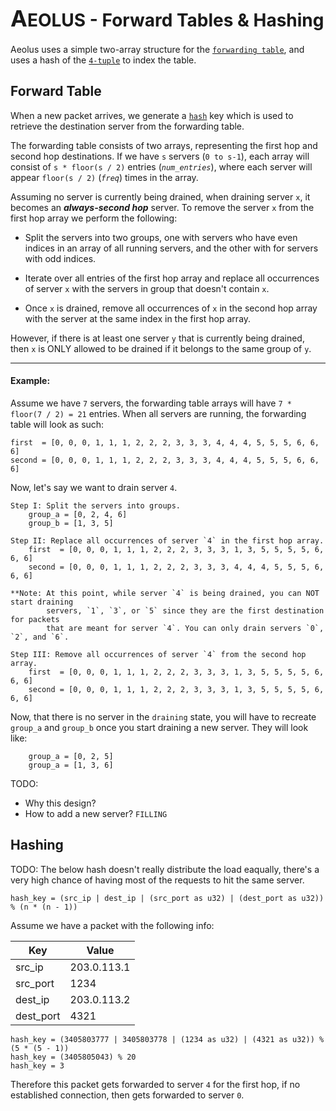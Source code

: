# <span style="font-size: 28px"><span style="text-transform: uppercase;"><span style="font-size: 36px">a</span>eolus</span> - Forward Tables & Hashing</span>

Aeolus uses a simple two-array structure for the [`forwarding table`](https://www.baeldung.com/cs/routing-vs-forwarding-tables#:~:text=A%20forwarding%20table%20simply%20forwards,%2C%20and%20host%2Dspecific%20methods.), and uses a hash of the [`4-tuple`](https://www.cse.iitb.ac.in/~cs348m/notes/lec08.txt#:~:text=TCP%20uses%204%2Dtuple%20(source%20IP%2C%20source%0A%20%20port%2C%20destination%20IP%2C%20destination%20port)) to index the table.

## Forward Table

When a new packet arrives, we generate a [`hash`](#hashing) key which is used to retrieve the destination server from the forwarding table.

The forwarding table consists of two arrays, representing the first hop and second hop destinations. If we have `s` servers (`0 to s-1`), each array will consist of `s * floor(s / 2)` entries (<i>`num_entries`</i>), where each server will appear `floor(s / 2)` (<i>`freq`</i>) times in the array.

Assuming no server is currently being drained, when draining server `x`, it becomes an <i>**always-second hop**</i> server. To remove the server `x` from the first hop array we perform the following:

- Split the servers into two groups, one with servers who have even indices in an array of all running servers, and the other with for servers with odd indices.

- Iterate over all entries of the first hop array and replace all occurrences of server `x` with the servers in group that doesn't contain `x`.

- Once `x` is drained, remove all occurrences of `x` in the second hop array with the server at the same index in the first hop array.

However, if there is at least one server `y` that is currently being drained, then `x` is ONLY allowed to be drained if it belongs to the same group of `y`.

---

#### Example:

Assume we have `7` servers, the forwarding table arrays will have `7 * floor(7 / 2) = 21` entries. When all servers are running, the forwarding table will look as such:

```Text
first  = [0, 0, 0, 1, 1, 1, 2, 2, 2, 3, 3, 3, 4, 4, 4, 5, 5, 5, 6, 6, 6]
second = [0, 0, 0, 1, 1, 1, 2, 2, 2, 3, 3, 3, 4, 4, 4, 5, 5, 5, 6, 6, 6]
```

Now, let's say we want to drain server `4`.

```Text
Step I: Split the servers into groups.
    group_a = [0, 2, 4, 6]
    group_b = [1, 3, 5]

Step II: Replace all occurrences of server `4` in the first hop array.
    first  = [0, 0, 0, 1, 1, 1, 2, 2, 2, 3, 3, 3, 1, 3, 5, 5, 5, 5, 6, 6, 6]
    second = [0, 0, 0, 1, 1, 1, 2, 2, 2, 3, 3, 3, 4, 4, 4, 5, 5, 5, 6, 6, 6]

**Note: At this point, while server `4` is being drained, you can NOT start draining
        servers, `1`, `3`, or `5` since they are the first destination for packets
        that are meant for server `4`. You can only drain servers `0`, `2`, and `6`.

Step III: Remove all occurrences of server `4` from the second hop array.
    first  = [0, 0, 0, 1, 1, 1, 2, 2, 2, 3, 3, 3, 1, 3, 5, 5, 5, 5, 6, 6, 6]
    second = [0, 0, 0, 1, 1, 1, 2, 2, 2, 3, 3, 3, 1, 3, 5, 5, 5, 5, 6, 6, 6]
```

Now, that there is no server in the `draining` state, you will have to recreate `group_a` and `group_b` once you start draining a new server. They will look like:

```Text
    group_a = [0, 2, 5]
    group_a = [1, 3, 6]
```

TODO: 
- Why this design?
- How to add a new server? `FILLING`

## Hashing

TODO: The below hash doesn't really distribute the load eaqually, there's a very high chance of having most of the requests to hit the same server.

`hash_key = (src_ip | dest_ip | (src_port as u32) | (dest_port as u32)) % (n * (n - 1))`

Assume we have a packet with the following info:

| Key       | Value       |
| --------- | ----------- |
| src_ip    | 203.0.113.1 |
| src_port  | 1234        |
| dest_ip   | 203.0.113.2 |
| dest_port | 4321        |
```
hash_key = (3405803777 | 3405803778 | (1234 as u32) | (4321 as u32)) % (5 * (5 - 1))
hash_key = (3405805043) % 20
hash_key = 3
```

Therefore this packet gets forwarded to server `4` for the first hop, if no established connection, then gets forwarded to server `0`.
